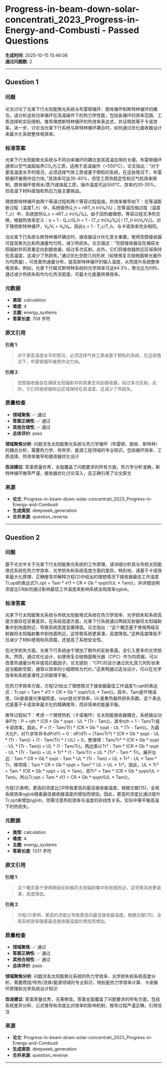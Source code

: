 # Progress-in-beam-down-solar-concentrati_2023_Progress-in-Energy-and-Combusti - Passed Questions

**生成时间**: 2025-10-15 15:46:06  
**通过问题数**: 2

---

## Question 1

### 问题

论文讨论了光束下行太阳能聚光系统与布雷顿循环、朗肯循环和斯特林循环的耦合。请分析这些功率循环在高温操作下的热力学性能，包括各循环的效率范围、工质选择和实际限制。推导理想斯特林循环的热效率表达式，并证明其等于卡诺效率。进一步，讨论当光束下行系统与斯特林循环耦合时，如何通过优化接收器设计来最大化系统整体电效率。

### 标准答案

光束下行太阳能聚光系统与不同功率循环的耦合是其高温应用的关键。布雷顿循环通常以空气或超临界CO₂为工质，适用于高温操作（>550°C），论文指出：“对于更高温度水平的情况，必须选择气体工质或基于颗粒的系统，在这些情况下，布雷顿循环被用作动力块。”其效率可达35-40%，但受工质热稳定性和压气机效率限制。朗肯循环使用水/蒸汽或熔盐工质，操作温度可达550°C，效率约30-35%，但高温下材料腐蚀和热应力是主要挑战。

理想斯特林循环由两个等温过程和两个等容过程组成。热效率推导如下：在等温膨胀过程（温度T_h）中，系统吸热Q_h = nRT_h ln(V₂/V₁)；在等温压缩过程（温度T_c）中，系统放热Q_c = nRT_c ln(V₃/V₄)。由于回热器理想，等容过程无净热交换。根据热效率定义：η = 1 - Q_c/Q_h = 1 - [T_c ln(V₃/V₄)] / [T_h ln(V₂/V₁)]。对于理想斯特林循环，V₂/V₁ = V₃/V₄，因此η = 1 - T_c/T_h，与卡诺效率完全相同。

当光束下行系统与斯特林循环耦合时，接收器设计优化至关重要。使用空腔接收器可提高聚光比和热通量均匀性，减少热损失。论文描述：“空腔接收器旨在捕获太阳辐射并将其重定向到接收器，经过多次反射。此外，它们将接收器附近区域保持在高温度，这减少了热损失。”通过优化空腔几何形状（如使用复合抛物面聚光器作为均质器），可改善热通量分布，提高斯特林循环的输入温度，从而提升系统整体电效率。例如，光束下行碟式斯特林系统的光学效率可达84.3%，聚光比为595，通过减少热损失和均匀化热流密度，可最大化能量转换效率。

### 元数据

- **类型**: calculation
- **难度**: 4
- **主题**: energy_systems
- **答案长度**: 709 字符

### 原文引用

**引用 1**:
> 对于更高温度水平的情况，必须选择气体工质或基于颗粒的系统，在这些情况下，布雷顿循环被用作动力块。

**引用 2**:
> 空腔接收器旨在捕获太阳辐射并将其重定向到接收器，经过多次反射。此外，它们将接收器附近区域保持在高温度，这减少了热损失。

### 质量检查

- **领域聚焦**: ✅ 通过
- **答案正确性**: ✅ 通过
- **其他合规性**: ✅ 通过
- **总体评价**: pass

**领域聚焦分析**: 问题涉及太阳能聚光系统与热力学循环（布雷顿、朗肯、斯特林）的耦合分析，需要热力学、传热学、能源工程领域的专业知识，包括循环效率、工质选择、热效率推导和接收器优化设计

**改进建议**: 答案质量优秀，全面覆盖了问题要求的所有方面，热力学分析准确，斯特林循环推导严谨，接收器优化讨论深入，且正确引用了论文原文

### 来源

- **论文**: Progress-in-beam-down-solar-concentrati_2023_Progress-in-Energy-and-Combusti
- **生成类型**: deepseek_generation
- **合并来源**: question_reverse

---

## Question 2

### 问题

基于论文中关于光束下行太阳能聚光系统的工作原理，请详细分析其与传统太阳能塔式系统在热力学效率、光学损失和系统高度方面的差异。特别地，请基于卡诺效率最大化原理，正确推导并解释方程(2)中给出的理想情况下接收器最佳工作温度Tr,opt的表达式Tr,opt = Tam * √(1 + CR * Gb * ηopt/(UL * Tam))，并详细说明浓度比CR如何通过影响最佳工作温度来影响系统全局效率ηglob。

### 标准答案

光束下行太阳能聚光系统与传统太阳能塔式系统在热力学效率、光学损失和系统高度方面存在显著差异。在系统高度方面，光束下行系统通过两级反射器将太阳辐射集中到地面附近，导致系统高度显著降低。论文指出：“这个概念基于使用两级反射器将太阳辐射集中到地面附近，这导致系统更紧凑，高度降低。”这种高度降低不仅减少了材料使用和风荷载，还提高了系统安全性。

在光学损失方面，光束下行系统由于增加了额外的反射表面，会引入更多的光学损失。然而，通过优化设计，如使用复合抛物面聚光器（CPC）作为均质器，可以改善热通量分布并提高拦截因子。论文提到：“CPC的设计通过优化其几何形状来适当截断空腔，通常以效率的小幅牺牲为代价。”这表明通过适当设计，可以在光学效率和系统紧凑性之间取得平衡。

在热力学效率方面，方程(2)给出了理想情况下接收器最佳工作温度Tr,opt的表达式：Tr,opt = Tam * √(1 + CR * Gb * ηopt/(UL * Tam))。其中，Tam是环境温度，Gb是直接光束辐照度，ηopt是光学效率，UL是集热器热损失系数。这个表达式是基于卡诺效率最大化的精确推导，而非简单的能量平衡。

推导过程如下：考虑一个理想热机（卡诺循环）与太阳能接收器耦合，系统输出功率P为：P = ηth * (CR * Gb * ηopt - UL * (Tr - Tam))，其中ηth = 1 - Tam/Tr是卡诺效率。因此，P = (1 - Tam/Tr) * (CR * Gb * ηopt - UL * (Tr - Tam))。为最大化P，对Tr求导并令dP/dTr = 0：dP/dTr = (Tam/Tr²) * (CR * Gb * ηopt - UL * (Tr - Tam)) + (1 - Tam/Tr) * (-UL) = 0。整理得：Tam/Tr² * (CR * Gb * ηopt - UL * (Tr - Tam)) = UL * (1 - Tam/Tr)。两边乘以Tr²：Tam * (CR * Gb * ηopt - UL * (Tr - Tam)) = UL * Tr² * (1 - Tam/Tr) = UL * (Tr² - Tam * Tr)。展开左边：Tam * CR * Gb * ηopt - Tam * UL * (Tr - Tam) = UL * Tr² - UL * Tam * Tr。移项得：Tam * CR * Gb * ηopt + Tam² * UL = UL * Tr²。因此，UL * Tr² = Tam * (CR * Gb * ηopt + UL * Tam)，即Tr² = Tam * (CR * Gb * ηopt/UL + Tam)。所以Tr,opt = Tam * √(1 + CR * Gb * ηopt/(UL * Tam))。

方程(2)表明，更高的浓度比CR导致更高的最佳接收器温度，根据文献[15]，全局系统效率ηglob随着最佳接收器温度的增加而增加。因此，更高的浓度比通过提升Tr,opt来增加ηglob，但需注意热机效率与温度的非线性关系，实际中需平衡高温下的热损失。

### 元数据

- **类型**: calculation
- **难度**: 4
- **主题**: energy_systems
- **答案长度**: 1331 字符

### 原文引用

**引用 1**:
> 这个概念基于使用两级反射器将太阳辐射集中到地面附近，这导致系统更紧凑，高度降低。

**引用 2**:
> 方程(2)表明，更高的浓度比导致更高的最佳接收器温度，根据文献[15]，全局系统效率随着最佳接收器温度的增加而增加。

### 质量检查

- **领域聚焦**: ✅ 通过
- **答案正确性**: ✅ 通过
- **其他合规性**: ✅ 通过
- **总体评价**: pass

**领域聚焦分析**: 问题涉及太阳能聚光系统的热力学效率、光学损失和系统高度分析，需要燃烧/传热/流体/能源领域的专业知识，特别是热力学效率计算、卡诺循环原理和光学系统设计知识

**改进建议**: 答案质量优秀，无需修改。答案全面覆盖了问题要求的所有方面，包括系统差异分析、公式推导和浓度比对效率的影响机制，推导过程严谨正确，引用恰当

### 来源

- **论文**: Progress-in-beam-down-solar-concentrati_2023_Progress-in-Energy-and-Combusti
- **生成类型**: deepseek_generation
- **合并来源**: question_reverse

---

